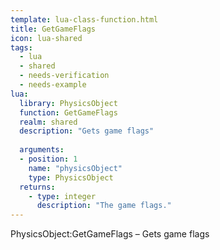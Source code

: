 ```yaml
---
template: lua-class-function.html
title: GetGameFlags
icon: lua-shared
tags:
  - lua
  - shared
  - needs-verification
  - needs-example
lua:
  library: PhysicsObject
  function: GetGameFlags
  realm: shared
  description: "Gets game flags"
  
  arguments:
  - position: 1
    name: "physicsObject"
    type: PhysicsObject
  returns:
    - type: integer
      description: "The game flags."
---
```


<div class="lua__search__keywords">
PhysicsObject:GetGameFlags &#x2013; Gets game flags
</div>
